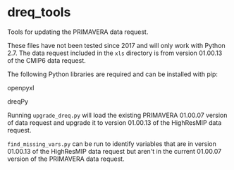 # dreq_tools
Tools for updating the PRIMAVERA data request.

These files have not been tested since 2017 and will only work with
Python 2.7. The data request included in the `xls` directory is from version
01.00.13 of the CMIP6 data request.

The following Python libraries are required and can be installed with pip:

openpyxl

dreqPy

Running `upgrade_dreq.py` will load the existing PRIMAVERA 01.00.07 version of data request
and upgrade it to version 01.00.13 of the HighResMIP data request.

`find_missing_vars.py` can be run to identify variables that are in version 01.00.13 of the 
HighResMIP data request but aren't in the current 01.00.07 version of the PRIMAVERA
data request.
